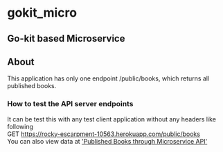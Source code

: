 # gokit_micro

## Go-kit based Microservice

## About
This application has only one endpoint /public/books, which returns all published books.

### How to test the API server endpoints
It can be test this with any test client application without any headers like following <br>
GET https://rocky-escarpment-10563.herokuapp.com/public/books <br>
You can also view data at <a target="_blank" href="https://murmuring-ravine-44482.herokuapp.com/published-books-micro" >'Published Books through Microservice API'</a> 

